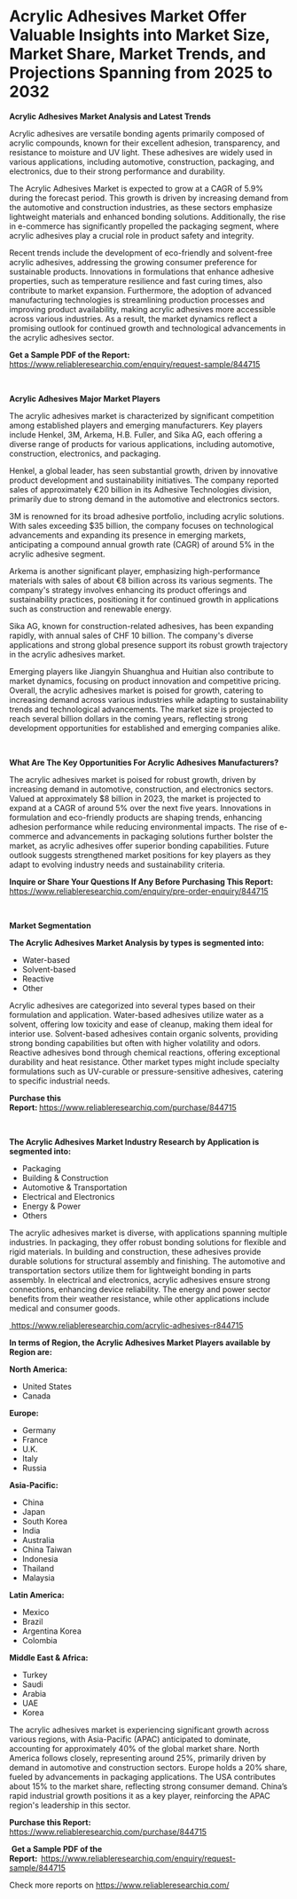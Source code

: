 <p><h1>Acrylic Adhesives Market Offer Valuable Insights into Market Size, Market Share, Market Trends, and Projections Spanning from 2025 to 2032</h1></p><p><strong>Acrylic Adhesives Market Analysis and Latest Trends</strong></p>
<p><p>Acrylic adhesives are versatile bonding agents primarily composed of acrylic compounds, known for their excellent adhesion, transparency, and resistance to moisture and UV light. These adhesives are widely used in various applications, including automotive, construction, packaging, and electronics, due to their strong performance and durability.</p><p>The Acrylic Adhesives Market is expected to grow at a CAGR of 5.9% during the forecast period. This growth is driven by increasing demand from the automotive and construction industries, as these sectors emphasize lightweight materials and enhanced bonding solutions. Additionally, the rise in e-commerce has significantly propelled the packaging segment, where acrylic adhesives play a crucial role in product safety and integrity.</p><p>Recent trends include the development of eco-friendly and solvent-free acrylic adhesives, addressing the growing consumer preference for sustainable products. Innovations in formulations that enhance adhesive properties, such as temperature resilience and fast curing times, also contribute to market expansion. Furthermore, the adoption of advanced manufacturing technologies is streamlining production processes and improving product availability, making acrylic adhesives more accessible across various industries. As a result, the market dynamics reflect a promising outlook for continued growth and technological advancements in the acrylic adhesives sector.</p></p>
<p><strong>Get a Sample PDF of the Report:&nbsp;</strong> <a href="https://www.reliableresearchiq.com/enquiry/request-sample/844715?utm_campaign=2277&utm_medium=2&utm_source=Github&utm_content=ia&utm_term=02042025&utm_id=acrylic-adhesives">https://www.reliableresearchiq.com/enquiry/request-sample/844715</a></p>
<p>&nbsp;</p>
<p><strong>Acrylic Adhesives Major Market Players</strong></p>
<p><p>The acrylic adhesives market is characterized by significant competition among established players and emerging manufacturers. Key players include Henkel, 3M, Arkema, H.B. Fuller, and Sika AG, each offering a diverse range of products for various applications, including automotive, construction, electronics, and packaging.</p><p>Henkel, a global leader, has seen substantial growth, driven by innovative product development and sustainability initiatives. The company reported sales of approximately €20 billion in its Adhesive Technologies division, primarily due to strong demand in the automotive and electronics sectors.</p><p>3M is renowned for its broad adhesive portfolio, including acrylic solutions. With sales exceeding $35 billion, the company focuses on technological advancements and expanding its presence in emerging markets, anticipating a compound annual growth rate (CAGR) of around 5% in the acrylic adhesive segment.</p><p>Arkema is another significant player, emphasizing high-performance materials with sales of about €8 billion across its various segments. The company's strategy involves enhancing its product offerings and sustainability practices, positioning it for continued growth in applications such as construction and renewable energy.</p><p>Sika AG, known for construction-related adhesives, has been expanding rapidly, with annual sales of CHF 10 billion. The company's diverse applications and strong global presence support its robust growth trajectory in the acrylic adhesives market.</p><p>Emerging players like Jiangyin Shuanghua and Huitian also contribute to market dynamics, focusing on product innovation and competitive pricing. Overall, the acrylic adhesives market is poised for growth, catering to increasing demand across various industries while adapting to sustainability trends and technological advancements. The market size is projected to reach several billion dollars in the coming years, reflecting strong development opportunities for established and emerging companies alike.</p></p>
<p>&nbsp;</p>
<p><strong>What Are The Key Opportunities For Acrylic Adhesives Manufacturers?</strong></p>
<p><p>The acrylic adhesives market is poised for robust growth, driven by increasing demand in automotive, construction, and electronics sectors. Valued at approximately $8 billion in 2023, the market is projected to expand at a CAGR of around 5% over the next five years. Innovations in formulation and eco-friendly products are shaping trends, enhancing adhesion performance while reducing environmental impacts. The rise of e-commerce and advancements in packaging solutions further bolster the market, as acrylic adhesives offer superior bonding capabilities. Future outlook suggests strengthened market positions for key players as they adapt to evolving industry needs and sustainability criteria.</p></p>
<p><strong>Inquire or Share Your Questions If Any Before Purchasing This Report:</strong> <a href="https://www.reliableresearchiq.com/enquiry/pre-order-enquiry/844715?utm_campaign=2277&utm_medium=2&utm_source=Github&utm_content=ia&utm_term=02042025&utm_id=acrylic-adhesives">https://www.reliableresearchiq.com/enquiry/pre-order-enquiry/844715</a></p>
<p>&nbsp;</p>
<p><strong>Market Segmentation</strong></p>
<p><strong>The Acrylic Adhesives Market Analysis by types is segmented into:</strong></p>
<p><ul><li>Water-based</li><li>Solvent-based</li><li>Reactive</li><li>Other</li></ul></p>
<p><p>Acrylic adhesives are categorized into several types based on their formulation and application. Water-based adhesives utilize water as a solvent, offering low toxicity and ease of cleanup, making them ideal for interior use. Solvent-based adhesives contain organic solvents, providing strong bonding capabilities but often with higher volatility and odors. Reactive adhesives bond through chemical reactions, offering exceptional durability and heat resistance. Other market types might include specialty formulations such as UV-curable or pressure-sensitive adhesives, catering to specific industrial needs.</p></p>
<p><strong>Purchase this Report:&nbsp;</strong><a href="https://www.reliableresearchiq.com/purchase/844715?utm_campaign=2277&utm_medium=2&utm_source=Github&utm_content=ia&utm_term=02042025&utm_id=acrylic-adhesives">https://www.reliableresearchiq.com/purchase/844715</a></p>
<p>&nbsp;</p>
<p><strong>The Acrylic Adhesives Market Industry Research by Application is segmented into:</strong></p>
<p><ul><li>Packaging</li><li>Building & Construction</li><li>Automotive & Transportation</li><li>Electrical and Electronics</li><li>Energy & Power</li><li>Others</li></ul></p>
<p><p>The acrylic adhesives market is diverse, with applications spanning multiple industries. In packaging, they offer robust bonding solutions for flexible and rigid materials. In building and construction, these adhesives provide durable solutions for structural assembly and finishing. The automotive and transportation sectors utilize them for lightweight bonding in parts assembly. In electrical and electronics, acrylic adhesives ensure strong connections, enhancing device reliability. The energy and power sector benefits from their weather resistance, while other applications include medical and consumer goods.</p></p>
<p><a href="https://www.reliableresearchiq.com/acrylic-adhesives-r844715?utm_campaign=2277&utm_medium=2&utm_source=Github&utm_content=ia&utm_term=02042025&utm_id=acrylic-adhesives">&nbsp;https://www.reliableresearchiq.com/acrylic-adhesives-r844715</a></p>
<p><strong>In terms of Region, the Acrylic Adhesives Market Players available by Region are:</strong></p>
<p>
    <p> <strong> North America: </strong>
        <ul>
            <li>United States</li>
            <li>Canada</li>
        </ul>
        </p> 
    <p> <strong> Europe: </strong>
        <ul>
            <li>Germany</li>
            <li>France</li>
            <li>U.K.</li>
            <li>Italy</li>
            <li>Russia</li>
        </ul>
        </p> 
    <p> <strong> Asia-Pacific: </strong>
        <ul>
            <li>China</li>
            <li>Japan</li>
            <li>South Korea</li>
            <li>India</li>
            <li>Australia</li>
            <li>China Taiwan</li>
            <li>Indonesia</li>
            <li>Thailand</li>
            <li>Malaysia</li>
        </ul>
        </p> 
    <p> <strong> Latin America: </strong>
        <ul>
            <li>Mexico</li>
            <li>Brazil</li>
            <li>Argentina Korea</li>
            <li>Colombia</li>
        </ul>
        </p> 
    <p> <strong> Middle East & Africa: </strong>
        <ul>
            <li>Turkey</li>
            <li>Saudi</li>
            <li>Arabia</li>
            <li>UAE</li>
            <li>Korea</li>
        </ul>
    </p>
    </p>
<p><p>The acrylic adhesives market is experiencing significant growth across various regions, with Asia-Pacific (APAC) anticipated to dominate, accounting for approximately 40% of the global market share. North America follows closely, representing around 25%, primarily driven by demand in automotive and construction sectors. Europe holds a 20% share, fueled by advancements in packaging applications. The USA contributes about 15% to the market share, reflecting strong consumer demand. China’s rapid industrial growth positions it as a key player, reinforcing the APAC region's leadership in this sector.</p></p>
<p><strong>Purchase this Report: </strong><a href="https://www.reliableresearchiq.com/purchase/844715?utm_campaign=2277&utm_medium=2&utm_source=Github&utm_content=ia&utm_term=02042025&utm_id=acrylic-adhesives">https://www.reliableresearchiq.com/purchase/844715</a></p>
<p>&nbsp;<strong>Get a Sample PDF of the Report:&nbsp;&nbsp;</strong><a href="https://www.reliableresearchiq.com/enquiry/request-sample/844715?utm_campaign=2277&utm_medium=2&utm_source=Github&utm_content=ia&utm_term=02042025&utm_id=acrylic-adhesives">https://www.reliableresearchiq.com/enquiry/request-sample/844715</a></p>
<p><strong></strong></p>
<p>Check more reports on <a href="https://www.reliableresearchiq.com/?utm_campaign=2277&utm_medium=2&utm_source=Github&utm_content=ia&utm_term=02042025&utm_id=acrylic-adhesives">https://www.reliableresearchiq.com/</a></p>